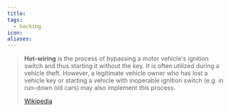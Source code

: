 ```yaml
---
title: 
tags:
  - hacking
icon: 
aliases:
---
```

> **Hot-wiring** is the process of bypassing a motor vehicle's ignition switch and thus starting it without the key. It is often utilized during a vehicle theft. However, a legitimate vehicle owner who has lost a vehicle key or starting a vehicle with inoperable ignition switch (e.g. in run-down old cars) may also implement this process.
>
> [Wikipedia](https://en.wikipedia.org/wiki/Hot-wiring)